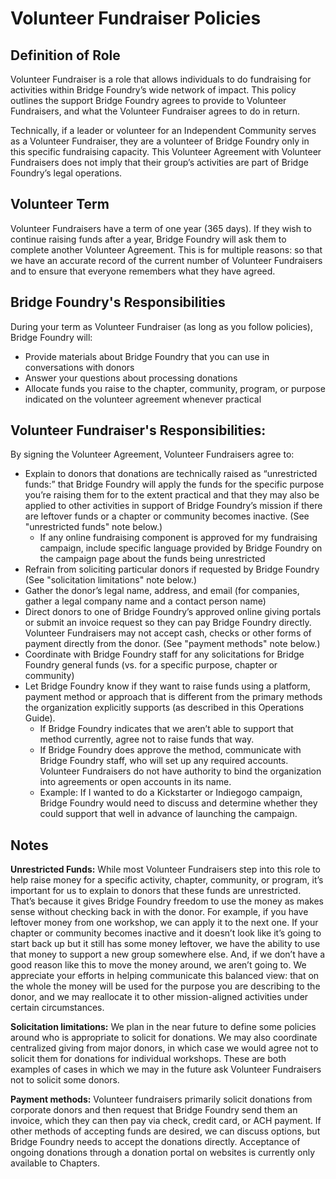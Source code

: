 # Volunteer Fundraiser Policies

## Definition of Role
Volunteer Fundraiser is a role that allows individuals to do fundraising for activities within Bridge Foundry’s wide network of impact. This policy outlines the support Bridge Foundry agrees to provide to Volunteer Fundraisers, and what the Volunteer Fundraiser agrees to do in return.

Technically, if a leader or volunteer for an Independent Community serves as a Volunteer Fundraiser, they are a volunteer of Bridge Foundry only in this specific fundraising capacity. This Volunteer Agreement with Volunteer Fundraisers does not imply that their group’s activities are part of Bridge Foundry’s legal operations. 

## Volunteer Term
Volunteer Fundraisers have a term of one year (365 days). If they wish to continue raising funds after a year, Bridge Foundry will ask them to complete another Volunteer Agreement. This is for multiple reasons: so that we have an accurate record of the current number of Volunteer Fundraisers and to ensure that everyone remembers what they have agreed.

## Bridge Foundry's Responsibilities
During your term as Volunteer Fundraiser (as long as you follow policies), Bridge Foundry will:
* Provide materials about Bridge Foundry that you can use in conversations with donors
* Answer your questions about processing donations
* Allocate funds you raise to the chapter, community, program, or purpose indicated on the volunteer agreement whenever practical

## Volunteer Fundraiser's Responsibilities:
By signing the Volunteer Agreement, Volunteer Fundraisers agree to:
* Explain to donors that donations are technically raised as “unrestricted funds:” that Bridge Foundry will apply the funds for the specific purpose you’re raising them for to the extent practical and that they may also be applied to other activities in support of Bridge Foundry’s mission if there are leftover funds or a chapter or community becomes inactive.  (See "unrestricted funds" note below.)
  * If any online fundraising component is approved for my fundraising campaign, include specific language provided by Bridge Foundry on the campaign page about the funds being unrestricted 
* Refrain from soliciting particular donors if requested by Bridge Foundry (See "solicitation limitations" note below.)
* Gather the donor’s legal name, address, and email (for companies, gather a legal company name and a contact person name)
* Direct donors to one of Bridge Foundry’s approved online giving portals or submit an invoice request so they can pay Bridge Foundry directly. Volunteer Fundraisers may not accept cash, checks or other forms of payment directly from the donor. (See "payment methods" note below.)
* Coordinate with Bridge Foundry staff for any solicitations for Bridge Foundry general funds (vs. for a specific purpose, chapter or community)
* Let Bridge Foundry know if they want to raise funds using a platform, payment method or approach that is different from the primary methods the organization explicitly supports (as described in this Operations Guide).
  * If Bridge Foundry indicates that we aren’t able to support that method currently, agree not to raise funds that way.
  * If Bridge Foundry does approve the method, communicate with Bridge Foundry staff, who will set up any required accounts. Volunteer Fundraisers do not have authority to bind the organization into agreements or open accounts in its name.
  * Example: If I wanted to do a Kickstarter or Indiegogo campaign, Bridge Foundry would need to discuss and determine whether they could support that well in advance of launching the campaign.

## Notes
**Unrestricted Funds:** While most Volunteer Fundraisers step into this role to help raise money for a specific activity, chapter, community, or program, it’s important for us to explain to donors that these funds are unrestricted. That’s because it gives Bridge Foundry freedom to use the money as makes sense without checking back in with the donor. For example, if you have leftover money from one workshop, we can apply it to the next one. If your chapter or community becomes inactive and it doesn’t look like it’s going to start back up but it still has some money leftover, we have the ability to use that money to support a new group somewhere else. And, if we don’t have a good reason like this to move the money around, we aren’t going to. We appreciate your efforts in helping communicate this balanced view: that on the whole the money will be used for the purpose you are describing to the donor, and we may reallocate it to other mission-aligned activities under certain circumstances.

**Solicitation limitations:** We plan in the near future to define some policies around who is appropriate to solicit for donations. We may also coordinate centralized giving from major donors, in which case we would agree not to solicit them for donations for individual workshops. These are both examples of cases in which we may in the future ask Volunteer Fundraisers not to solicit some donors.

**Payment methods:** Volunteer fundraisers primarily solicit donations from corporate donors and then request that Bridge Foundry send them an invoice, which they can then pay via check, credit card, or ACH payment. If other methods of accepting funds are desired, we can discuss options, but Bridge Foundry needs to accept the donations directly. Acceptance of ongoing donations through a donation portal on websites is currently only available to Chapters. 

